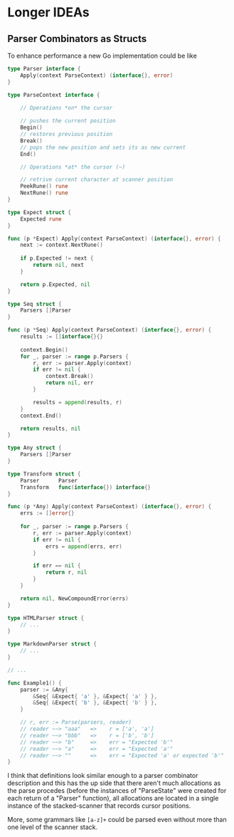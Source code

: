 # Longer IDEAs

## Parser Combinators as Structs

To enhance performance a new Go implementation could be like

```go
type Parser interface {
    Apply(context ParseContext) (interface{}, error)
}

type ParseContext interface {
    
    // Operations *on* the cursor

    // pushes the current position
    Begin()
    // restores previous position
    Break()
    // pops the new position and sets its as new current
    End()

    // Operations *at* the cursor (~)

    // retrive current character at scanner position
    PeekRune() rune
    NextRune() rune
}

type Expect struct {
    Expected rune
}

func (p *Expect) Apply(context ParseContext) (interface{}, error) {
    next := context.NextRune()
    
    if p.Expected != next {
        return nil, next
    }

    return p.Expected, nil
}

type Seq struct {
    Parsers []Parser
}

func (p *Seq) Apply(context ParseContext) (interface{}, error) {
    results := []interface{}{}
    
    context.Begin()
    for _, parser := range p.Parsers {
        r, err := parser.Apply(context)
        if err != nil {
            context.Break()
            return nil, err
        }

        results = append(results, r)
    }
    context.End()

    return results, nil
}

type Any struct {
    Parsers []Parser
}

type Transform struct {
    Parser      Parser
    Transform   func(interface{}) interface{}
}

func (p *Any) Apply(context ParseContext) (interface{}, error) {
    errs := []error{}
    
    for _, parser := range p.Parsers {
        r, err := parser.Apply(context)
        if err != nil {
            errs = append(errs, err)
        }

        if err == nil {
            return r, nil
        }
    }

    return nil, NewCompoundError(errs)
}

type HTMLParser struct {
    // ...
}

type MarkdownParser struct {
    // ...
}

// ...

func Example1() {
    parser := &Any{ 
        &Seq{ &Expect{ 'a' }, &Expect{ 'a' } }, 
        &Seq{ &Expect{ 'b' }, &Expect{ 'b' } },
    }

    // r, err := Parse(parsers, reader)
    // reader ~~> "aaa"   =>    r = ['a', 'a']
    // reader ~~> "bbb"   =>    r = ['b', 'b']
    // reader ~~> "b"     =>    err = "Expected 'b'"
    // reader ~~> "a"     =>    err = "Expected 'a'"
    // reader ~~> ""      =>    err = "Expected 'a' or expected 'b'"
}

```

I think that definitions look similar enough to a parser combinator description and this has the up side that there aren't much allocations as the parse procedes (before the instances of "ParseState" were created for each return of a "Parser" function), all allocations are located in a single instance of the stacked-scanner that records cursor positions.

More, some grammars like `[a-z]+` could be parsed even without more than one level of the scanner stack.
